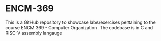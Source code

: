 # ENCM-369
This is a GitHub repository to showcase labs/exercises pertaining to the course ENCM 369 - Computer Organization. The codebase is in C and RISC-V assembly langauge
